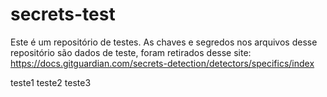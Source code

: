 # secrets-test

Este é um repositório de testes. As chaves e segredos nos arquivos desse repositório são dados de teste, foram retirados desse site:
https://docs.gitguardian.com/secrets-detection/detectors/specifics/index

teste1
teste2
teste3
